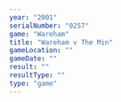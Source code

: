 ```yaml
---
year: "2001"
serialNumber: "0257" 
game: "Wareham"
title: "Wareham v The Min"
gameLocation: ""
gameDate: ""
result: ""
resultType: ""
type: "game"
---
```

